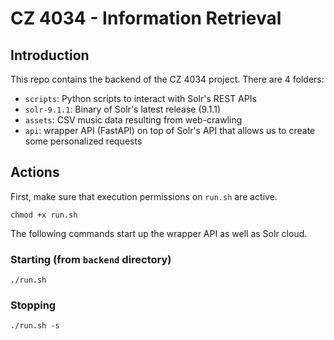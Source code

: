 # CZ 4034 - Information Retrieval

## Introduction

This repo contains the backend of the CZ 4034 project. There are 4 folders:

- `scripts`: Python scripts to interact with Solr's REST APIs
- `solr-9.1.1`: Binary of Solr's latest release (9.1.1)
- `assets`: CSV music data resulting from web-crawling
- `api`: wrapper API (FastAPI) on top of Solr's API that allows us to create some personalized requests

## Actions

First, make sure that execution permissions on `run.sh` are active.

```
chmod +x run.sh
```

The following commands start up the wrapper API as well as Solr cloud.

### Starting (from `backend` directory)

```
./run.sh
```

### Stopping

```
./run.sh -s
```
